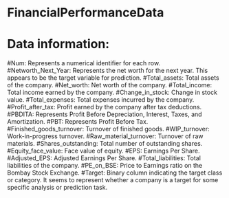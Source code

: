 # FinancialPerformanceData



# Data information:

#Num: Represents a numerical identifier for each row.
#Networth_Next_Year: Represents the net worth for the next year. This appears to be the target variable for prediction.
#Total_assets: Total assets of the company.
#Net_worth: Net worth of the company.
#Total_income: Total income earned by the company.
#Change_in_stock: Change in stock value.
#Total_expenses: Total expenses incurred by the company.
#Profit_after_tax: Profit earned by the company after tax deductions.
#PBDITA: Represents Profit Before Depreciation, Interest, Taxes, and Amortization.
#PBT: Represents Profit Before Tax.
#Finished_goods_turnover: Turnover of finished goods.
#WIP_turnover: Work-in-progress turnover.
#Raw_material_turnover: Turnover of raw materials.
#Shares_outstanding: Total number of outstanding shares.
#Equity_face_value: Face value of equity.
#EPS: Earnings Per Share.
#Adjusted_EPS: Adjusted Earnings Per Share.
#Total_liabilities: Total liabilities of the company.
#PE_on_BSE: Price to Earnings ratio on the Bombay Stock Exchange.
#Target: Binary column indicating the target class or category. It seems to represent whether a company is a target for some specific analysis or prediction task.

